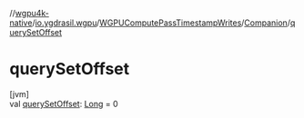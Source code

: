 //[wgpu4k-native](../../../../index.md)/[io.ygdrasil.wgpu](../../index.md)/[WGPUComputePassTimestampWrites](../index.md)/[Companion](index.md)/[querySetOffset](query-set-offset.md)

# querySetOffset

[jvm]\
val [querySetOffset](query-set-offset.md): [Long](https://kotlinlang.org/api/core/kotlin-stdlib/kotlin/-long/index.html) = 0